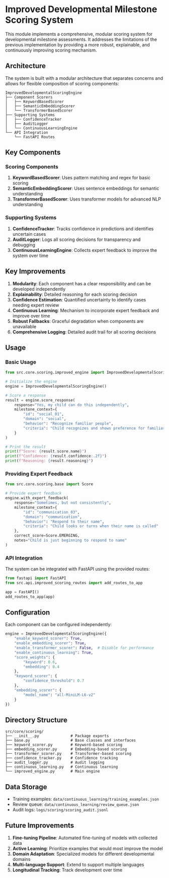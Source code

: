 # Improved Developmental Milestone Scoring System

This module implements a comprehensive, modular scoring system for developmental milestone assessments. It addresses the limitations of the previous implementation by providing a more robust, explainable, and continuously improving scoring mechanism.

## Architecture

The system is built with a modular architecture that separates concerns and allows for flexible composition of scoring components:

```
ImprovedDevelopmentalScoringEngine
├── Component Scorers
│   ├── KeywordBasedScorer
│   ├── SemanticEmbeddingScorer
│   └── TransformerBasedScorer
├── Supporting Systems
│   ├── ConfidenceTracker
│   ├── AuditLogger
│   └── ContinuousLearningEngine
└── API Integration
    └── FastAPI Routes
```

## Key Components

### Scoring Components

1. **KeywordBasedScorer**: Uses pattern matching and regex for basic scoring
2. **SemanticEmbeddingScorer**: Uses sentence embeddings for semantic understanding
3. **TransformerBasedScorer**: Uses transformer models for advanced NLP understanding

### Supporting Systems

1. **ConfidenceTracker**: Tracks confidence in predictions and identifies uncertain cases
2. **AuditLogger**: Logs all scoring decisions for transparency and debugging
3. **ContinuousLearningEngine**: Collects expert feedback to improve the system over time

## Key Improvements

1. **Modularity**: Each component has a clear responsibility and can be developed independently
2. **Explainability**: Detailed reasoning for each scoring decision
3. **Confidence Estimation**: Quantified uncertainty to identify cases needing expert review
4. **Continuous Learning**: Mechanism to incorporate expert feedback and improve over time
5. **Robust Fallbacks**: Graceful degradation when components are unavailable
6. **Comprehensive Logging**: Detailed audit trail for all scoring decisions

## Usage

### Basic Usage

```python
from src.core.scoring.improved_engine import ImprovedDevelopmentalScoringEngine

# Initialize the engine
engine = ImprovedDevelopmentalScoringEngine()

# Score a response
result = engine.score_response(
    response="Yes, my child can do this independently",
    milestone_context={
        "id": "social_01",
        "domain": "social",
        "behavior": "Recognize familiar people",
        "criteria": "Child recognizes and shows preference for familiar caregivers"
    }
)

# Print the result
print(f"Score: {result.score.name}")
print(f"Confidence: {result.confidence:.2f}")
print(f"Reasoning: {result.reasoning}")
```

### Providing Expert Feedback

```python
from src.core.scoring.base import Score

# Provide expert feedback
engine.with_expert_feedback(
    response="Sometimes, but not consistently",
    milestone_context={
        "id": "communication_03",
        "domain": "communication",
        "behavior": "Respond to their name",
        "criteria": "Child looks or turns when their name is called"
    },
    correct_score=Score.EMERGING,
    notes="Child is just beginning to respond to name"
)
```

### API Integration

The system can be integrated with FastAPI using the provided routes:

```python
from fastapi import FastAPI
from src.api.improved_scoring_routes import add_routes_to_app

app = FastAPI()
add_routes_to_app(app)
```

## Configuration

Each component can be configured independently:

```python
engine = ImprovedDevelopmentalScoringEngine({
    "enable_keyword_scorer": True,
    "enable_embedding_scorer": True,
    "enable_transformer_scorer": False,  # Disable for performance
    "enable_continuous_learning": True,
    "score_weights": {
        "keyword": 0.6,
        "embedding": 0.4
    },
    "keyword_scorer": {
        "confidence_threshold": 0.7
    },
    "embedding_scorer": {
        "model_name": "all-MiniLM-L6-v2"
    }
})
```

## Directory Structure

```
src/core/scoring/
├── __init__.py              # Package exports
├── base.py                  # Base classes and interfaces
├── keyword_scorer.py        # Keyword-based scoring
├── embedding_scorer.py      # Embedding-based scoring
├── transformer_scorer.py    # Transformer-based scoring
├── confidence_tracker.py    # Confidence tracking
├── audit_logger.py          # Audit logging
├── continuous_learning.py   # Continuous learning
└── improved_engine.py       # Main engine
```

## Data Storage

- Training examples: `data/continuous_learning/training_examples.json`
- Review queue: `data/continuous_learning/review_queue.json`
- Audit logs: `logs/scoring/scoring_audit.jsonl`

## Future Improvements

1. **Fine-tuning Pipeline**: Automated fine-tuning of models with collected data
2. **Active Learning**: Prioritize examples that would most improve the model
3. **Domain Adaptation**: Specialized models for different developmental domains
4. **Multi-language Support**: Extend to support multiple languages
5. **Longitudinal Tracking**: Track development over time 